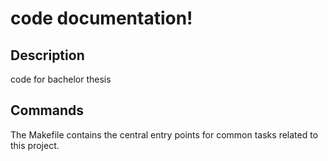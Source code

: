 # code documentation!

## Description

code for bachelor thesis

## Commands

The Makefile contains the central entry points for common tasks related to this project.

